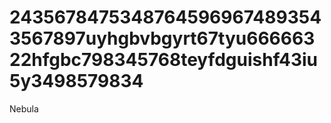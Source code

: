 # 24356784753487645969674893543567897uyhgbvbgyrt67tyu66666322hfgbc798345768teyfdguishf43iu5y3498579834
Nebula
